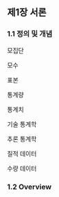 ## 제1장 서론



### 1.1 정의 및 개념



모집단


모수

표본

통계량

통계치

기술 통계학

추론 통계학

질적 데이터

수량 데이터

### 1.2 Overview
